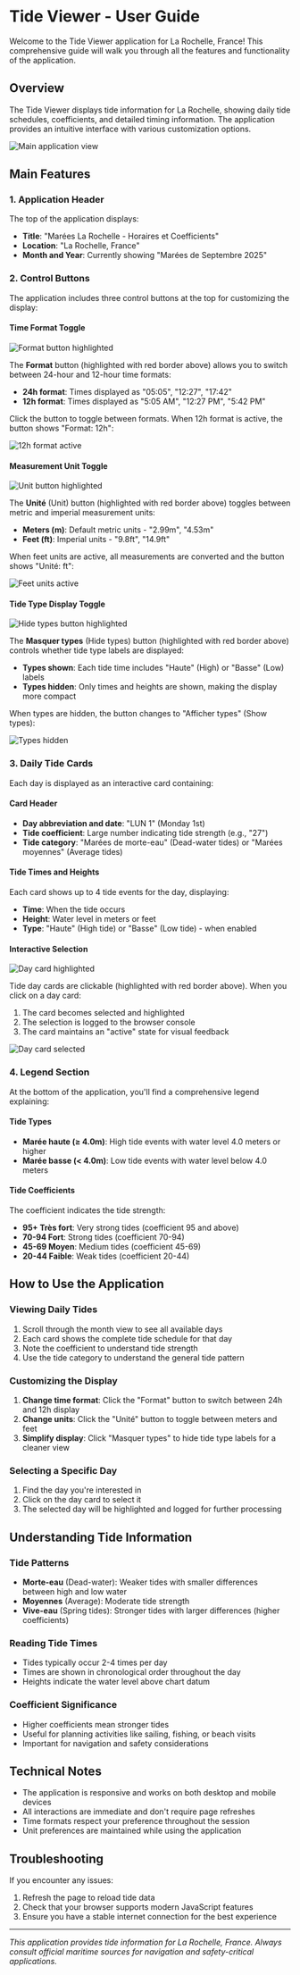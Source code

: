 # Tide Viewer - User Guide

Welcome to the Tide Viewer application for La Rochelle, France! This comprehensive guide will walk you through all the features and functionality of the application.

## Overview

The Tide Viewer displays tide information for La Rochelle, showing daily tide schedules, coefficients, and detailed timing information. The application provides an intuitive interface with various customization options.

![Main application view](assets/01-main-page.png)

## Main Features

### 1. Application Header

The top of the application displays:
- **Title**: "Marées La Rochelle - Horaires et Coefficients" 
- **Location**: "La Rochelle, France"
- **Month and Year**: Currently showing "Marées de Septembre 2025"

### 2. Control Buttons

The application includes three control buttons at the top for customizing the display:

#### Time Format Toggle

![Format button highlighted](assets/02-format-button-highlighted.png)

The **Format** button (highlighted with red border above) allows you to switch between 24-hour and 12-hour time formats:

- **24h format**: Times displayed as "05:05", "12:27", "17:42"
- **12h format**: Times displayed as "5:05 AM", "12:27 PM", "5:42 PM"

Click the button to toggle between formats. When 12h format is active, the button shows "Format: 12h":

![12h format active](assets/03-12h-format-active.png)

#### Measurement Unit Toggle

![Unit button highlighted](assets/04-unit-button-highlighted.png)

The **Unité** (Unit) button (highlighted with red border above) toggles between metric and imperial measurement units:

- **Meters (m)**: Default metric units - "2.99m", "4.53m"
- **Feet (ft)**: Imperial units - "9.8ft", "14.9ft"

When feet units are active, all measurements are converted and the button shows "Unité: ft":

![Feet units active](assets/05-feet-units-active.png)

#### Tide Type Display Toggle

![Hide types button highlighted](assets/06-hide-types-button-highlighted.png)

The **Masquer types** (Hide types) button (highlighted with red border above) controls whether tide type labels are displayed:

- **Types shown**: Each tide time includes "Haute" (High) or "Basse" (Low) labels
- **Types hidden**: Only times and heights are shown, making the display more compact

When types are hidden, the button changes to "Afficher types" (Show types):

![Types hidden](assets/07-types-hidden.png)

### 3. Daily Tide Cards

Each day is displayed as an interactive card containing:

#### Card Header
- **Day abbreviation and date**: "LUN 1" (Monday 1st)
- **Tide coefficient**: Large number indicating tide strength (e.g., "27")
- **Tide category**: "Marées de morte-eau" (Dead-water tides) or "Marées moyennes" (Average tides)

#### Tide Times and Heights
Each card shows up to 4 tide events for the day, displaying:
- **Time**: When the tide occurs
- **Height**: Water level in meters or feet
- **Type**: "Haute" (High tide) or "Basse" (Low tide) - when enabled

#### Interactive Selection

![Day card highlighted](assets/08-day-card-highlighted.png)

Tide day cards are clickable (highlighted with red border above). When you click on a day card:

1. The card becomes selected and highlighted
2. The selection is logged to the browser console
3. The card maintains an "active" state for visual feedback

![Day card selected](assets/09-day-card-selected.png)

### 4. Legend Section

At the bottom of the application, you'll find a comprehensive legend explaining:

#### Tide Types
- **Marée haute (≥ 4.0m)**: High tide events with water level 4.0 meters or higher
- **Marée basse (< 4.0m)**: Low tide events with water level below 4.0 meters

#### Tide Coefficients
The coefficient indicates the tide strength:
- **95+ Très fort**: Very strong tides (coefficient 95 and above)
- **70-94 Fort**: Strong tides (coefficient 70-94)
- **45-69 Moyen**: Medium tides (coefficient 45-69)
- **20-44 Faible**: Weak tides (coefficient 20-44)

## How to Use the Application

### Viewing Daily Tides
1. Scroll through the month view to see all available days
2. Each card shows the complete tide schedule for that day
3. Note the coefficient to understand tide strength
4. Use the tide category to understand the general tide pattern

### Customizing the Display
1. **Change time format**: Click the "Format" button to switch between 24h and 12h display
2. **Change units**: Click the "Unité" button to toggle between meters and feet
3. **Simplify display**: Click "Masquer types" to hide tide type labels for a cleaner view

### Selecting a Specific Day
1. Find the day you're interested in
2. Click on the day card to select it
3. The selected day will be highlighted and logged for further processing

## Understanding Tide Information

### Tide Patterns
- **Morte-eau** (Dead-water): Weaker tides with smaller differences between high and low water
- **Moyennes** (Average): Moderate tide strength
- **Vive-eau** (Spring tides): Stronger tides with larger differences (higher coefficients)

### Reading Tide Times
- Tides typically occur 2-4 times per day
- Times are shown in chronological order throughout the day
- Heights indicate the water level above chart datum

### Coefficient Significance
- Higher coefficients mean stronger tides
- Useful for planning activities like sailing, fishing, or beach visits
- Important for navigation and safety considerations

## Technical Notes

- The application is responsive and works on both desktop and mobile devices
- All interactions are immediate and don't require page refreshes
- Time formats respect your preference throughout the session
- Unit preferences are maintained while using the application

## Troubleshooting

If you encounter any issues:
1. Refresh the page to reload tide data
2. Check that your browser supports modern JavaScript features
3. Ensure you have a stable internet connection for the best experience

---

*This application provides tide information for La Rochelle, France. Always consult official maritime sources for navigation and safety-critical applications.*
